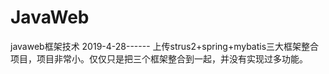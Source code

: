 # JavaWeb
javaweb框架技术
2019-4-28------
上传strus2+spring+mybatis三大框架整合项目，项目非常小。仅仅只是把三个框架整合到一起，并没有实现过多功能。
